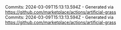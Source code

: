 Commits: 2024-03-09T15:13:13.594Z - Generated via https://github.com/marketplace/actions/artificial-grass
<br>
Commits: 2024-03-09T15:13:13.594Z - Generated via https://github.com/marketplace/actions/artificial-grass
<br>
